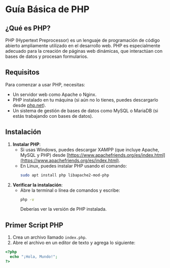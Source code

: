 # Guía Básica de PHP

## ¿Qué es PHP?

PHP (Hypertext Preprocessor) es un lenguaje de programación de código abierto ampliamente utilizado en el desarrollo web. PHP es especialmente adecuado para la creación de páginas web dinámicas, que interactúan con bases de datos y procesan formularios.

## Requisitos

Para comenzar a usar PHP, necesitas:

- Un servidor web como Apache o Nginx.
- PHP instalado en tu máquina (si aún no lo tienes, puedes descargarlo desde [php.net](https://www.php.net/downloads.php)).
- Un sistema de gestión de bases de datos como MySQL o MariaDB (si estás trabajando con bases de datos).

## Instalación

1. **Instalar PHP**:
   - Si usas Windows, puedes descargar XAMPP (que incluye Apache, MySQL y PHP) desde [https://www.apachefriends.org/es/index.html](https://www.apachefriends.org/es/index.html).
   - En Linux, puedes instalar PHP usando el comando:  
     ```bash
     sudo apt install php libapache2-mod-php
     ```
2. **Verificar la instalación**:
   - Abre la terminal o línea de comandos y escribe:
     ```bash
     php -v
     ```
     Deberías ver la versión de PHP instalada.

## Primer Script PHP

1. Crea un archivo llamado `index.php`.
2. Abre el archivo en un editor de texto y agrega lo siguiente:

```php
<?php
  echo "¡Hola, Mundo!";
?>
